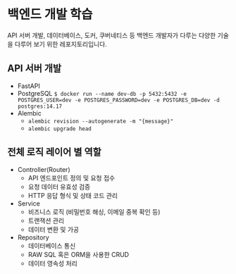 # 백엔드 개발 학습

API 서버 개발, 데이터베이스, 도커, 쿠버네티스 등 백엔드 개발자가 다루는 다양한 기술을 다루어 보기 위한 레포지토리입니다.

## API 서버 개발

- FastAPI
- PostgreSQL
    `$ docker run --name dev-db -p 5432:5432 -e POSTGRES_USER=dev -e POSTGRES_PASSWORD=dev -e POSTGRES_DB=dev -d postgres:14.17`
- Alembic
  - `alembic revision --autogenerate -m "{message}"`
  - `alembic upgrade head`

## 전체 로직 레이어 별 역할

- Controller(Router)
  - API 엔드포인트 정의 및 요청 접수
  - 요청 데이터 유효성 검증
  - HTTP 응답 형식 및 상태 코드 관리
- Service
  - 비즈니스 로직 (비밀번호 해싱, 이메일 중복 확인 등)
  - 트랜잭션 관리
  - 데이터 변환 및 가공
- Repository
  - 데이터베이스 통신
  - RAW SQL 혹은 ORM을 사용한 CRUD
  - 데이터 영속성 처리